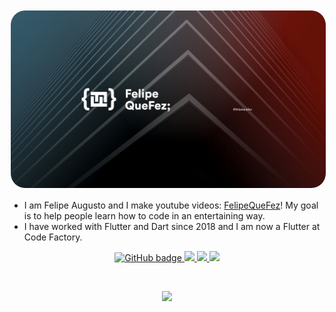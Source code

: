 <div style="text-align: center;">
<img src="./assets/background.jpeg" alt="felipequefezbanner" style="max-height:400px;  border: 2px solid white;
  border-radius: 25px;"/>
</div>


- I am Felipe Augusto and I make youtube videos: [FelipeQueFez](https://www.youtube.com/channel/UCcSBSVYhCgspV5-oQ24T5ow)! My goal is to help people learn how to code in an entertaining way. 
- I have worked with Flutter and Dart since 2018 and I am now a Flutter at Code Factory. 

<p align="center">
  <a href="https://github.com/FelipeQueFez">
    <img src="https://img.shields.io/github/followers/felipequefez?label=Followers&logo=GitHub&style=for-the-badge" alt="GitHub badge" />
  </a>
  <a href="http://twitter.com/felipequefezz">
    <img src="https://img.shields.io/twitter/follow/felipequefezz?label=Twitter&logo=twitter&style=for-the-badge" />
  </a>
  <a href="https://www.youtube.com/channel/UCcSBSVYhCgspV5-oQ24T5ow">
    <img src="https://img.shields.io/youtube/channel/subscribers/UCcSBSVYhCgspV5-oQ24T5ow?style=for-the-badge" />
  </a>
  <a href="https://www.twitch.tv/felipequefez">
    <img src="https://img.shields.io/twitch/status/felipequefez?label=Twitch&logo=twitch&style=for-the-badge" />
  </a>
</p>

</br>

<p align="center"><img width="80%" src="https://github-readme-stats.vercel.app/api?username=felipequefez&show_icons=true&theme=dark" /></p>